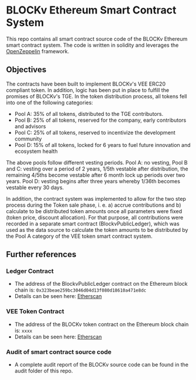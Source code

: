 # BLOCKv Ethereum Smart Contract System

This repo contains all smart contract source code of the BLOCKv Ethereum smart contract system. The code is written in solidity and leverages the [OpenZeppelin](https://openzeppelin.org/) framework. 

## Objectives
The contracts have been built to implement BLOCKv's VEE ERC20 compliant token.
In addition, logic has been put in place to fulfill the promises of BLOCKv's TGE.
In the token distribution process, all tokens fell into one of the following categories:

* Pool A: 35% of all tokens, distributed to the TGE contributors.
* Pool B: 25% of all tokens, reserved for the company, early contributors and advisors
* Pool C: 25% of all tokens, reserved to incentivize the development community
* Pool D: 15% of all tokens, locked for 6 years to fuel future innovation and ecosystem health

The above pools follow different vesting periods. 
Pool A: no vesting, Pool B and C: vesting over a period of 2 years, 1/5th vestable after distribution, the remaining 4/5ths become vestable after 6 month lock up periods over two years. Pool D: vesting begins after three years whereby 1/36th becomes vestable every 30 days.

In addition, the contract system was implemented to allow for the two step process during the Token sale phase, i. e. a) accrue contributions and b) calculate to be distributed token amounts once all parameters were fixed (token price, discount allocation). For that purpose, all contributions were recorded in a separate smart contract (BlockvPublicLedger), which was used as the data source to calculate the token amounts to be distributed by the Pool A category of the VEE token smart contract system.

## Further references
### Ledger Contract
* The address of the BlockvPublicLedger contract on the Ethereum block chain is: `0x323beae259bc3046d04d13f080d18610a471e8dc`
* Details can be seen here: [Etherscan](https://etherscan.io/address/0x323beae259bc3046d04d13f080d18610a471e8dc)

### VEE Token Contract
* The address of the BLOCKv token contract on the Ethereum block chain is: `xxxx`
* Details can be seen here: [Etherscan](https://etherscan.io/token/VEE)

### Audit of smart contract source code
* A complete audit report of the BLOCKv source code can be found in the audit folder of this repo.
